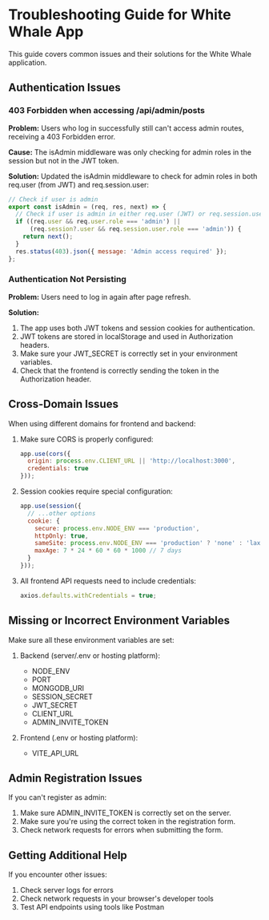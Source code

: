 # Troubleshooting Guide for White Whale App

This guide covers common issues and their solutions for the White Whale application.

## Authentication Issues

### 403 Forbidden when accessing /api/admin/posts

**Problem:** Users who log in successfully still can't access admin routes, receiving a 403 Forbidden error.

**Cause:** The isAdmin middleware was only checking for admin roles in the session but not in the JWT token.

**Solution:** Updated the isAdmin middleware to check for admin roles in both req.user (from JWT) and req.session.user:

```javascript
// Check if user is admin
export const isAdmin = (req, res, next) => {
  // Check if user is admin in either req.user (JWT) or req.session.user (session)
  if ((req.user && req.user.role === 'admin') || 
      (req.session?.user && req.session.user.role === 'admin')) {
    return next();
  }
  res.status(403).json({ message: 'Admin access required' });
};
```

### Authentication Not Persisting

**Problem:** Users need to log in again after page refresh.

**Solution:** 
1. The app uses both JWT tokens and session cookies for authentication.
2. JWT tokens are stored in localStorage and used in Authorization headers.
3. Make sure your JWT_SECRET is correctly set in your environment variables.
4. Check that the frontend is correctly sending the token in the Authorization header.

## Cross-Domain Issues

When using different domains for frontend and backend:

1. Make sure CORS is properly configured:
   ```javascript
   app.use(cors({
     origin: process.env.CLIENT_URL || 'http://localhost:3000',
     credentials: true
   }));
   ```

2. Session cookies require special configuration:
   ```javascript
   app.use(session({
     // ...other options
     cookie: {
       secure: process.env.NODE_ENV === 'production',
       httpOnly: true,
       sameSite: process.env.NODE_ENV === 'production' ? 'none' : 'lax',
       maxAge: 7 * 24 * 60 * 60 * 1000 // 7 days
     }
   }));
   ```

3. All frontend API requests need to include credentials:
   ```javascript
   axios.defaults.withCredentials = true;
   ```

## Missing or Incorrect Environment Variables

Make sure all these environment variables are set:

1. Backend (server/.env or hosting platform):
   - NODE_ENV
   - PORT
   - MONGODB_URI
   - SESSION_SECRET
   - JWT_SECRET
   - CLIENT_URL
   - ADMIN_INVITE_TOKEN

2. Frontend (.env or hosting platform):
   - VITE_API_URL

## Admin Registration Issues

If you can't register as admin:

1. Make sure ADMIN_INVITE_TOKEN is correctly set on the server.
2. Make sure you're using the correct token in the registration form.
3. Check network requests for errors when submitting the form.

## Getting Additional Help

If you encounter other issues:
1. Check server logs for errors
2. Check network requests in your browser's developer tools
3. Test API endpoints using tools like Postman
